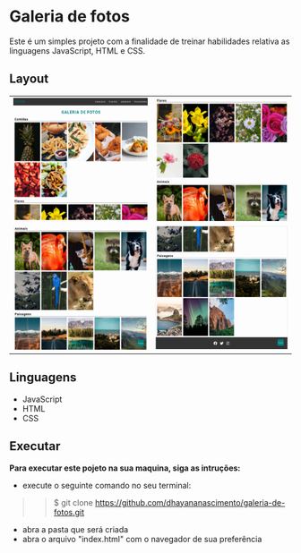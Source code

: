 # Galeria de fotos
Este é um simples projeto com a finalidade de treinar habilidades relativa as linguagens JavaScript, HTML e CSS.

## Layout
<table >
    <tr>
        <td>
            <img src="./imagens/img-1.png" alt= "imagem 1">     
        </td>
        <td>
            <img src="./imagens/img-2.png" alt= "imagem 2">
        </td>
    </tr>
    <tr>
        <td>
            <img src="./imagens/img-3.png" alt= "imagem 3">        
        </td>
        <td>
            <img src="./imagens/img-4.png" alt= "imagem 4"> 
        </td>
    </tr>
</table>

## Linguagens
* JavaScript
* HTML
* CSS

## Executar
**Para executar este pojeto na sua maquina, siga as intruções:**
* execute o seguinte comando no seu terminal: 
>> $ git clone https://github.com/dhayananascimento/galeria-de-fotos.git
* abra a pasta que será  criada
* abra o arquivo "index.html" com o navegador de sua preferência